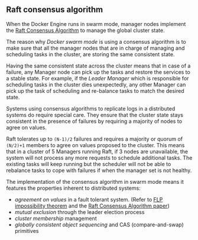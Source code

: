 <!--[metadata]>
+++
title = "Raft consensus in swarm mode"
description = "Raft consensus algorithm in swarm mode"
keywords = ["docker, container, cluster, swarm, raft"]
advisory = "rc"
[menu.main]
identifier="raft"
parent="engine_swarm"
weight="21"
+++
<![end-metadata]-->

## Raft consensus algorithm

When the Docker Engine runs in swarm mode, manager nodes implement the
[Raft Consensus Algorithm](http://thesecretlivesofdata.com/raft/) to manage the global cluster state.

The reason why *Docker swarm mode* is using a consensus algorithm is to make sure that
all the manager nodes that are in charge of managing and scheduling tasks in the cluster,
are storing the same consistent state.

Having the same consistent state across the cluster means that in case of a failure,
any Manager node can pick up the tasks and restore the services to a stable state.
For example, if the *Leader Manager* which is responsible for scheduling tasks in the
cluster dies unexpectedly, any other Manager can pick up the task of scheduling and
re-balance tasks to match the desired state.

Systems using consensus algorithms to replicate logs in a distributed systems
do require special care. They ensure that the cluster state stays consistent
in the presence of failures by requiring a majority of nodes to agree on values.

Raft tolerates up to `(N-1)/2` failures and requires a majority or quorum of
`(N/2)+1` members to agree on values proposed to the cluster. This means that in
a cluster of 5 Managers running Raft, if 3 nodes are unavailable, the system
will not process any more requests to schedule additional tasks. The existing
tasks will keep running but the scheduler will not be able to rebalance tasks to
cope with failures if when the manager set is not healthy.

The implementation of the consensus algorithm in swarm mode means it features
the properties inherent to distributed systems:

- *agreement on values* in a fault tolerant system. (Refer to [FLP impossibility theorem](http://the-paper-trail.org/blog/a-brief-tour-of-flp-impossibility/)
 and the [Raft Consensus Algorithm paper](https://www.usenix.org/system/files/conference/atc14/atc14-paper-ongaro.pdf))
- *mutual exclusion* through the leader election process
- *cluster membership* management
- *globally consistent object sequencing* and CAS (compare-and-swap) primitives
